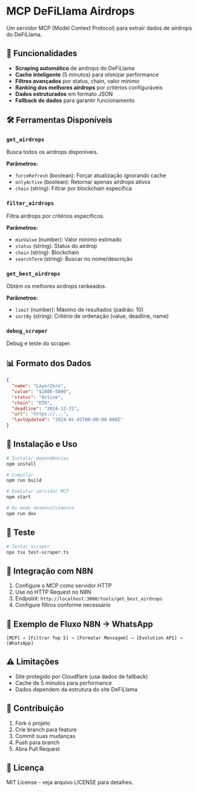 # MCP DeFiLlama Airdrops

Um servidor MCP (Model Context Protocol) para extrair dados de airdrops do DeFiLlama.

## 🚀 Funcionalidades

- **Scraping automático** de airdrops do DeFiLlama
- **Cache inteligente** (5 minutos) para otimizar performance
- **Filtros avançados** por status, chain, valor mínimo
- **Ranking dos melhores airdrops** por critérios configuráveis
- **Dados estruturados** em formato JSON
- **Fallback de dados** para garantir funcionamento

## 🛠️ Ferramentas Disponíveis

### `get_airdrops`
Busca todos os airdrops disponíveis.

**Parâmetros:**
- `forceRefresh` (boolean): Forçar atualização ignorando cache
- `onlyActive` (boolean): Retornar apenas airdrops ativos  
- `chain` (string): Filtrar por blockchain específica

### `filter_airdrops`
Filtra airdrops por critérios específicos.

**Parâmetros:**
- `minValue` (number): Valor mínimo estimado
- `status` (string): Status do airdrop
- `chain` (string): Blockchain
- `searchTerm` (string): Buscar no nome/descrição

### `get_best_airdrops`
Obtém os melhores airdrops rankeados.

**Parâmetros:**
- `limit` (number): Máximo de resultados (padrão: 10)
- `sortBy` (string): Critério de ordenação (value, deadline, name)

### `debug_scraper`
Debug e teste do scraper.

## 📊 Formato dos Dados

```json
{
  "name": "LayerZero",
  "value": "$1000-5000", 
  "status": "Active",
  "chain": "ETH",
  "deadline": "2024-12-31",
  "url": "https://...",
  "lastUpdated": "2024-01-01T00:00:00.000Z"
}
```

## 🔧 Instalação e Uso

```bash
# Instalar dependências
npm install

# Compilar
npm run build

# Executar servidor MCP
npm start

# Ou modo desenvolvimento
npm run dev
```

## 🧪 Teste

```bash
# Testar scraper
npx tsx test-scraper.ts
```

## 🔗 Integração com N8N

1. Configure o MCP como servidor HTTP
2. Use nó HTTP Request no N8N
3. Endpoint: `http://localhost:3000/tools/get_best_airdrops`
4. Configure filtros conforme necessário

## 📱 Exemplo de Fluxo N8N → WhatsApp

```
[MCP] → [Filtrar Top 5] → [Formatar Mensagem] → [Evolution API] → [WhatsApp]
```

## ⚠️ Limitações

- Site protegido por Cloudflare (usa dados de fallback)
- Cache de 5 minutos para performance
- Dados dependem da estrutura do site DeFiLlama

## 🤝 Contribuição

1. Fork o projeto
2. Crie branch para feature
3. Commit suas mudanças
4. Push para branch
5. Abra Pull Request

## 📄 Licença

MIT License - veja arquivo LICENSE para detalhes.